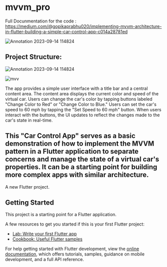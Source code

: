 # mvvm_pro
Full Docunmentation for the code : https://medium.com/@gopikaprabhu020/implementing-mvvm-architecture-in-flutter-building-a-simple-car-control-app-c014a28781ed

![Annotation 2023-09-14 114824](https://github.com/gopikarp/mvvm_SimpleProject/assets/100861026/9776b604-4e04-4e11-accf-354580ff3816)


## Project Structure:
![Annotation 2023-09-14 114824](https://github.com/gopikarp/mvvm_SimpleProject/assets/100861026/ca0cd3a2-55d0-4a4c-892c-244a4b0166b6)


![mvv](https://github.com/gopikarp/mvvm_SimpleProject/assets/100861026/d144193c-fb53-46b2-aff7-6bac4a790d41)




The app provides a simple user interface with a title bar and a central content area.
The content area displays the current color and speed of the virtual car.
Users can change the car's color by tapping buttons labeled "Change Color to Red" or "Change Color to Blue."
Users can set the car's speed to 60 mph by tapping the "Set Speed to 60 mph" button.
When users interact with the buttons, the UI updates to reflect the changes made to the car's state in real-time.

## This "Car Control App" serves as a basic demonstration of how to implement the MVVM pattern in a Flutter application to separate concerns and manage the state of a virtual car's properties. It can be a starting point for building more complex apps with similar architecture.


A new Flutter project.

## Getting Started

This project is a starting point for a Flutter application.

A few resources to get you started if this is your first Flutter project:

- [Lab: Write your first Flutter app](https://docs.flutter.dev/get-started/codelab)
- [Cookbook: Useful Flutter samples](https://docs.flutter.dev/cookbook)

For help getting started with Flutter development, view the
[online documentation](https://docs.flutter.dev/), which offers tutorials,
samples, guidance on mobile development, and a full API reference.
